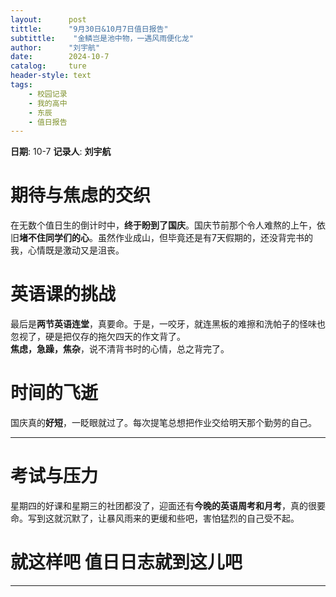 ```yaml
---
layout:      post
tittle:      "9月30日&10月7日值日报告"
subtittle:    "金鳞岂是池中物，一遇风雨便化龙"
author:      "刘宇航"
date:        2024-10-7
catalog:     ture
header-style: text
tags: 
    - 校园记录
    - 我的高中
    - 东辰
    - 值日报告
---
```


**日期**: 10-7
**记录人**: **刘宇航**

#  期待与焦虑的交织  

在无数个值日生的倒计时中，**终于盼到了国庆**。国庆节前那个令人难熬的上午，依旧**堵不住同学们的心**。虽然作业成山，但毕竟还是有7天假期的，还没背完书的我，心情既是激动又是沮丧。

#  英语课的挑战  

最后是**两节英语连堂**，真要命。于是，一咬牙，就连黑板的难擦和洗帕子的怪味也忽视了，硬是把仅存的拖欠四天的作文背了。  
**焦虑，急躁，焦杂**，说不清背书时的心情，总之背完了。

#  时间的飞逝  

国庆真的**好短**，一眨眼就过了。每次提笔总想把作业交给明天那个勤劳的自己。

---

# 考试与压力  

星期四的好课和星期三的社团都没了，迎面还有**今晚的英语周考和月考**，真的很要命。写到这就沉默了，让暴风雨来的更缓和些吧，害怕猛烈的自己受不起。

# 就这样吧 值日日志就到这儿吧

---
